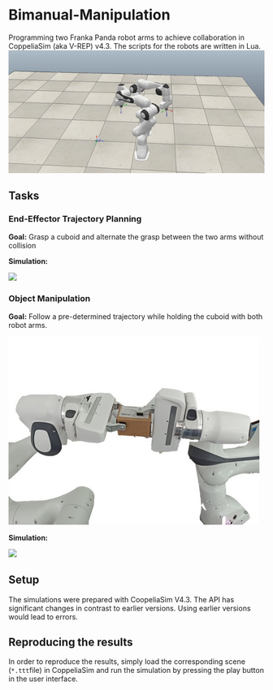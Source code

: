 # Bimanual-Manipulation
Programming two Franka Panda robot arms to achieve collaboration in CoppeliaSim (aka V-REP) v4.3. The scripts for the robots are written in Lua.
![](./images/intro.gif)
## Tasks
### End-Effector Trajectory Planning
**Goal:** Grasp a cuboid and alternate the grasp between the two arms without collision

**Simulation:**

![](./images/eetp.gif)

### Object Manipulation
**Goal:** Follow a pre-determined trajectory while holding the cuboid with both robot arms. 

![](./images/figure.jpg)

**Simulation:**

![](./images/om.gif)

## Setup
The simulations were prepared with CoopeliaSim V4.3. The API has significant changes in contrast to earlier versions. Using earlier versions would lead to errors.
## Reproducing the results
In order to reproduce the results, simply load the corresponding scene (`*.ttt`file) in CoppeliaSim and run the simulation by pressing the play button in the user interface.
